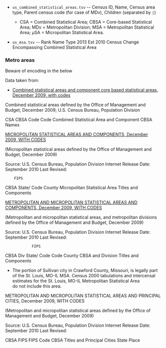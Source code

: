 
* `us_combined_statistical_areas.tsv` -- Census ID, Name, Census area type, Parent census code (for case of MDv), Children (separated by `|`)
  - CSA = Combined Statistical Area; CBSA = Core-based Statistical Area; MDv = Metropolitan Division; MSA = Metropolitan Statistical Area; µSA = Micropolitan Statistical Area.


* `us_msa.tsv` -- Rank	Name	Type	2013 Est	2010 Census	Change	Encompassing Combined Statistical Area

### Metro areas

Beware of encoding in the below

Data taken from:

* [Combined statistical areas and component core based statistical areas, December 2009, with codes](http://www.census.gov/population/metro/files/lists/2009/List6.txt)

Combined statistical areas defined by the Office of Management and Budget, December 2009;  U.S. Census Bureau, Population Division

CSA    CBSA
Code   Code  Combined Statistical Area and Component CBSA Names


[MICROPOLITAN STATISTICAL AREAS AND COMPONENTS, December 2009, WITH CODES](http://www.census.gov/population/metro/files/lists/2009/List5.txt)

(Micropolitan statistical areas defined by the Office of Management and Budget, December 2009)

Source:                 U.S. Census Bureau, Population Division
Internet Release Date:  September 2010
Last Revised:           

        FIPS
CBSA    State/
Code    County  Micropolitan Statistical Area Titles and Components


[METROPOLITAN AND MICROPOLITAN STATISTICAL AREAS AND COMPONENTS, December 2009, WITH CODES](http://www.census.gov/population/metro/files/lists/2009/List1.txt)

(Metropolitan and micropolitan statistical areas, and metropolitan divisions defined by the Office of Management and Budget, December 2009)

Source:                 U.S. Census Bureau, Population Division
Internet Release Date:  September 2010
Last Revised:           

                FIPS
CBSA   Div      State/
Code   Code     County  CBSA and Division Titles and Components

* The portion of Sullivan city in Crawford County, Missouri, is legally
part of the St. Louis, MO-IL MSA.  Census 2000 tabulations and
intercensal estimates for the St. Louis, MO-IL Metropolitan Statistical Area  
do not include this area.



METROPOLITAN AND MICROPOLITAN STATISTICAL AREAS AND PRINCIPAL CITIES, December 2009, WITH CODES

(Metropolitan and micropolitan statistical areas defined by the Office of Management and Budget, December 2009)

Source:                 U.S. Census Bureau, Population Division
Internet Release Date:  September 2010
Last Revised:           

CBSA                                                                           FIPS    FIPS
Code    CBSA Titles and Principal Cities                                      State   Place 
